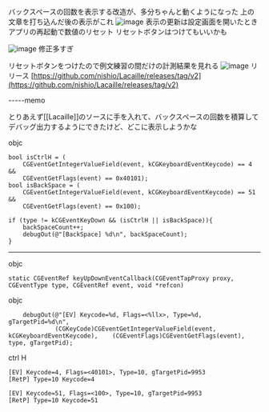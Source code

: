 
バックスペースの回数を表示する改造が、多分ちゃんと動くようになった
上の文章を打ち込んだ後の表示がこれ
![image](https://gyazo.com/bd74ca145d3ffd15754d6104f4c39128/thumb/1000)
表示の更新は設定画面を開いたとき
アプリの再起動で数値のリセット
リセットボタンはつけてもいいかも

![image](https://gyazo.com/0c419ab35bc7bee38bd5edbaa3a22e98/thumb/1000)
修正多すぎ

リセットボタンをつけたので例文練習の間だけの計測結果を見れる
![image](https://gyazo.com/acd0f75cc65d1b7782977cc8350a8814/thumb/1000)
リリース [https://github.com/nishio/Lacaille/releases/tag/v2](https://github.com/nishio/Lacaille/releases/tag/v2)

-----memo

とりあえず[[Lacaille]]のソースに手を入れて、バックスペースの回数を積算してデバッグ出力するようにできたけど、どこに表示しようかな

objc

```
bool isCtrlH = (
    CGEventGetIntegerValueField(event, kCGKeyboardEventKeycode) == 4 &&
    CGEventGetFlags(event) == 0x40101);
bool isBackSpace = (
    CGEventGetIntegerValueField(event, kCGKeyboardEventKeycode) == 51 &&
    CGEventGetFlags(event) == 0x100);

if (type != kCGEventKeyDown && (isCtrlH || isBackSpace)){
    backSpaceCount++;
    debugOut(@"[BackSpace] %d\n", backSpaceCount);
}
```


---
objc

```
static CGEventRef keyUpDownEventCallback(CGEventTapProxy proxy, CGEventType type, CGEventRef event, void *refcon)
```


objc

```
    debugOut(@"[EV] Keycode=%d, Flags=<%llx>, Type=%d, gTargetPid=%d\n",
             (CGKeyCode)CGEventGetIntegerValueField(event, kCGKeyboardEventKeycode),	(CGEventFlags)CGEventGetFlags(event), type, gTargetPid);
```


ctrl H

```
[EV] Keycode=4, Flags=<40101>, Type=10, gTargetPid=9953
[RetP] Type=10 Keycode=4

[EV] Keycode=51, Flags=<100>, Type=10, gTargetPid=9953
[RetP] Type=10 Keycode=51
```

